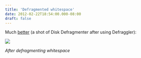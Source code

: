```yaml
---
title: 'Defragmented whitespace'
date: 2012-02-22T18:54:00.000-08:00
draft: false
---
```


Much [better](http://schultkl.blogspot.com/2012/02/defraggler.html) (a shot of Disk Defragmenter after using Defraggler):  
  
  

[![](/images/defragged_whitespace320.png)](/images/defragged_whitespace.png)

_After defragmenting whitespace_